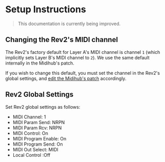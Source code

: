 # Setup Instructions
> This documentation is currently being improved.

## Changing the Rev2's MIDI channel
The Rev2's factory default for Layer A's MIDI channel is channel `1` (which implicitly sets Layer B's MIDI channel to `2`). We use the same default internally in the Midihub's patch.

If you wish to change this default, you must set the channel in the Rev2's global settings, and [edit the Midihub's patch](how.md#set-the-midi-channel) accordingly.

## Rev2 Global Settings
Set Rev2 global settings as follows:

- MIDI Channel: 1
- MIDI Param Send: NRPN
- MIDI Param Rcv: NRPN
- MIDI Control: On
- MIDI Program Enable: On
- MIDI Program Send: On
- MIDI Out Select: MIDI
- Local Control :Off
